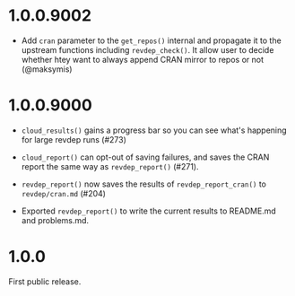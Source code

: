 # 1.0.0.9002

* Add `cran` parameter to the `get_repos()` internal and propagate it to the
  upstream functions including `revdep_check()`. It allow user to decide
  whether htey want to always append CRAN mirror to repos or not (@maksymis)

# 1.0.0.9000

* `cloud_results()` gains a progress bar so you can see what's happening
  for large revdep runs (#273)
  
* `cloud_report()` can opt-out of saving failures, and saves the CRAN report
  the same way as `revdep_report()` (#271).

* `revdep_report()` now saves the results of `revdep_report_cran()` to
  `revdep/cran.md` (#204)

* Exported `revdep_report()` to write the current results to README.md
  and problems.md.


# 1.0.0

First public release.
